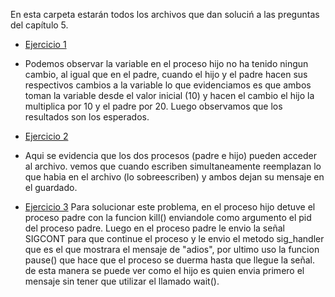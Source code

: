 En esta carpeta estarán todos los archivos que dan soluciń a las preguntas
del capítulo 5.

* [Ejercicio 1](ej1.c) 
* Podemos observar la variable en el proceso hijo no ha tenido ningun cambio, al igual
  que en el padre, cuando el hijo y el padre hacen sus respectivos cambios a la variable
  lo que evidenciamos es que ambos toman la variable desde el valor inicial (10) y hacen el  cambio
  el hijo la multiplica por 10 y el padre por 20. Luego observamos que los resultados son los esperados.



* [Ejercicio 2](ej2.c)
* Aqui se evidencia que los dos procesos (padre e hijo) pueden acceder al archivo.
  vemos que cuando escriben simultaneamente reemplazan lo que habia en el archivo (lo sobreescriben)
  y ambos dejan su mensaje en el guardado. 


* [Ejercicio 3](ej3.c)
  Para solucionar este problema, en el proceso hijo detuve el proceso padre con la funcion kill() enviandole
  como argumento el pid del proceso padre.
  Luego en el proceso padre le envio la señal SIGCONT para que continue el proceso y le envio el metodo
  sig_handler que es el que mostrara el mensaje de "adios", por ultimo uso la funcion pause() que hace
  que el proceso se duerma hasta que llegue la señal.
  de esta manera se puede ver como el hijo es quien envia primero el mensaje sin tener que utilizar
  el llamado wait().
